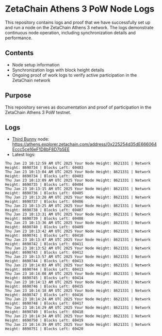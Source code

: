 # ZetaChain Athens 3 PoW Node Logs
This repository contains logs and proof that we have successfully set up and run a node on the ZetaChain Athens 3 network. The logs demonstrate continuous node operation, including synchronization details and performance.

## Contents
- Node setup information
- Synchronization logs with block height details
- Ongoing proof of work logs to verify active participation in the ZetaChain network

## Purpose
This repository serves as documentation and proof of participation in the ZetaChain Athens 3 PoW testnet.

## Logs

- [Third Bunny](https://thirdbunny.xyz/) node: https://athens.explorer.zetachain.com/address/0x225254d35dE666064Eccc5ce16eF1D8bF8D7b5EE
- Latest logs:
```
Thu Jan 23 10:12:59 AM UTC 2025 Your Node Height: 8621331 | Network Height: 8690734 | Blocks Left: 69403
Thu Jan 23 10:13:04 AM UTC 2025 Your Node Height: 8621331 | Network Height: 8690734 | Blocks Left: 69403
Thu Jan 23 10:13:09 AM UTC 2025 Your Node Height: 8621331 | Network Height: 8690735 | Blocks Left: 69404
Thu Jan 23 10:13:15 AM UTC 2025 Your Node Height: 8621331 | Network Height: 8690736 | Blocks Left: 69405
Thu Jan 23 10:13:20 AM UTC 2025 Your Node Height: 8621331 | Network Height: 8690737 | Blocks Left: 69406
Thu Jan 23 10:13:25 AM UTC 2025 Your Node Height: 8621331 | Network Height: 8690738 | Blocks Left: 69407
Thu Jan 23 10:13:31 AM UTC 2025 Your Node Height: 8621331 | Network Height: 8690739 | Blocks Left: 69408
Thu Jan 23 10:13:36 AM UTC 2025 Your Node Height: 8621331 | Network Height: 8690740 | Blocks Left: 69409
Thu Jan 23 10:13:42 AM UTC 2025 Your Node Height: 8621331 | Network Height: 8690741 | Blocks Left: 69410
Thu Jan 23 10:13:47 AM UTC 2025 Your Node Height: 8621331 | Network Height: 8690742 | Blocks Left: 69411
Thu Jan 23 10:13:52 AM UTC 2025 Your Node Height: 8621331 | Network Height: 8690743 | Blocks Left: 69412
Thu Jan 23 10:13:57 AM UTC 2025 Your Node Height: 8621331 | Network Height: 8690744 | Blocks Left: 69413
Thu Jan 23 10:14:03 AM UTC 2025 Your Node Height: 8621331 | Network Height: 8690744 | Blocks Left: 69413
Thu Jan 23 10:14:08 AM UTC 2025 Your Node Height: 8621331 | Network Height: 8690745 | Blocks Left: 69414
Thu Jan 23 10:14:13 AM UTC 2025 Your Node Height: 8621331 | Network Height: 8690746 | Blocks Left: 69415
Thu Jan 23 10:14:18 AM UTC 2025 Your Node Height: 8621331 | Network Height: 8690747 | Blocks Left: 69416
Thu Jan 23 10:14:24 AM UTC 2025 Your Node Height: 8621331 | Network Height: 8690748 | Blocks Left: 69417
Thu Jan 23 10:14:29 AM UTC 2025 Your Node Height: 8621331 | Network Height: 8690749 | Blocks Left: 69418
Thu Jan 23 10:14:34 AM UTC 2025 Your Node Height: 8621331 | Network Height: 8690750 | Blocks Left: 69419
Thu Jan 23 10:14:39 AM UTC 2025 Your Node Height: 8621331 | Network Height: 8690751 | Blocks Left: 69420
```
